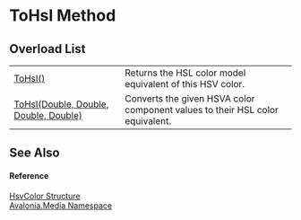 # ToHsl Method


## Overload List
<table>
<tr>
<td><a href="M_Avalonia_Media_HsvColor_ToHsl">ToHsl()</a></td>
<td>Returns the HSL color model equivalent of this HSV color.</td>
</tr>
<tr>
<td><a href="M_Avalonia_Media_HsvColor_ToHsl_1">ToHsl(Double, Double, Double, Double)</a></td>
<td>Converts the given HSVA color component values to their HSL color equivalent.</td>
</tr>
</table>

## See Also


#### Reference
<a href="T_Avalonia_Media_HsvColor">HsvColor Structure</a>  
<a href="N_Avalonia_Media">Avalonia.Media Namespace</a>  
